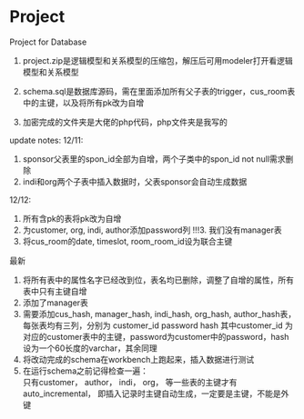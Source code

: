 # Project
Project for Database

1. project.zip是逻辑模型和关系模型的压缩包，解压后可用modeler打开看逻辑模型和关系模型

2. schema.sql是数据库源码，需在里面添加所有父子表的trigger，cus_room表中的主键，以及将所有pk改为自增

3. 加密完成的文件夹是大佬的php代码，php文件夹是我写的

update notes:
12/11: 
1. sponsor父表里的spon_id全部为自增，两个子类中的spon_id not null需求删除
2. indi和org两个子表中插入数据时，父表sponsor会自动生成数据

12/12:
1. 所有含pk的表将pk改为自增
2. 为customer, org, indi, author添加password列
!!!3. 我们没有manager表
4. 将cus_room的date, timeslot, room_room_id设为联合主键

最新
1. 将所有表中的属性名字已经改到位，表名均已删除，调整了自增的属性，所有表中只有主键自增
2. 添加了manager表
3. 需要添加cus_hash, manager_hash, indi_hash, org_hash, author_hash表，每张表均有三列，分别为
customer_id
password
hash
其中customer_id 为对应的customer表中的主键，password为customer中的password，hash设为一个60长度的varchar，其余同理
4. 将改动完成的schema在workbench上跑起来，插入数据进行测试
5. 在运行schema之前记得检查一遍：  
只有customer， author， indi， org， 等一些表的主键才有auto_incremental， 即插入记录时主键自动生成，一定要是主键，不能是外键

